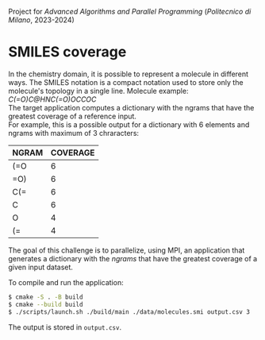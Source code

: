 Project for _Advanced Algorithms and Parallel Programming_ (_Politecnico di Milano_, 2023-2024)

# SMILES coverage
In the chemistry domain, it is possible to represent a molecule in different ways. The SMILES notation is a compact notation used to store only the molecule's topology in a single line.
Molecule example: _C(=O)C@HNC(=O)OCCOC_<br>
The target application computes a dictionary with the ngrams that have the greatest coverage of a reference input.<br>
For example, this is a possible output for a dictionary with 6 elements and ngrams with maximum of 3 chraracters:<br>

| NGRAM	| COVERAGE |
|---|---|
(=O | 6
=O) | 6
C(= | 6
C | 6
O | 4
(= | 4

The goal of this challenge is to parallelize, using MPI, an application that generates a dictionary with the _ngrams_ that have the greatest coverage of a given input dataset. <br>

To compile and run the application: <br>

```bash
$ cmake -S . -B build
$ cmake --build build
$ ./scripts/launch.sh ./build/main ./data/molecules.smi output.csv 3
```

The output is stored in `output.csv`.
